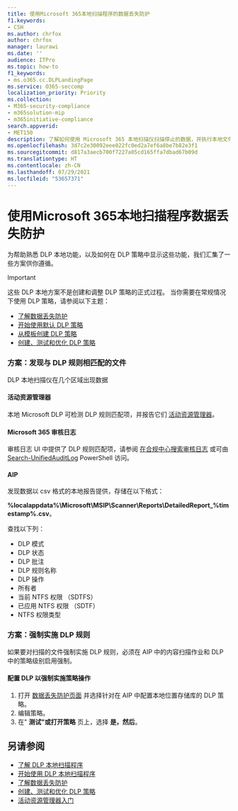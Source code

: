 ```yaml
---
title: 使用Microsoft 365本地扫描程序的数据丢失防护
f1.keywords:
- CSH
ms.author: chrfox
author: chrfox
manager: laurawi
ms.date: ''
audience: ITPro
ms.topic: how-to
f1_keywords:
- ms.o365.cc.DLPLandingPage
ms.service: O365-seccomp
localization_priority: Priority
ms.collection:
- M365-security-compliance
- m365solution-mip
- m365initiative-compliance
search.appverid:
- MET150
description: 了解如何使用 Microsoft 365 本地扫描仪扫描停止的数据，并执行本地文件共享和本地 SharePoint 文件夹和文档库的安全操作。
ms.openlocfilehash: 3d7c2e30092eee022fc0ed2a7ef6a8be7b82e3f1
ms.sourcegitcommit: d817a3aecb700f7227a05cd165ffa7dbad67b09d
ms.translationtype: HT
ms.contentlocale: zh-CN
ms.lasthandoff: 07/29/2021
ms.locfileid: "53657371"
---
```

# <a name="use-the-microsoft-365-data-loss-prevention-on-premises-scanner"></a>使用Microsoft 365本地扫描程序数据丢失防护

为帮助熟悉 DLP 本地功能，以及如何在 DLP 策略中显示这些功能，我们汇集了一些方案供你遵循。

> [!IMPORTANT]
> 这些 DLP 本地方案不是创建和调整 DLP 策略的正式过程。 当你需要在常规情况下使用 DLP 策略，请参阅以下主题：
>
> - [了解数据丢失防护](dlp-learn-about-dlp.md)
> - [开始使用默认 DLP 策略](get-started-with-the-default-dlp-policy.md)
> - [从模板创建 DLP 策略](create-a-dlp-policy-from-a-template.md)
> - [创建、测试和优化 DLP 策略](create-test-tune-dlp-policy.md)

### <a name="scenario-discover-files-matching-dlp-rules"></a>方案：发现与 DLP 规则相匹配的文件

DLP 本地扫描仪在几个区域出现数据

#### <a name="activity-explorer"></a>活动资源管理器

 本地 Microsoft DLP 可检测 DLP 规则匹配项，并报告它们 [活动资源管理器](https://compliance.microsoft.com/dataclassification?viewid=activitiesexplorer)。

#### <a name="microsoft-365-audit-log"></a>Microsoft 365 审核日志

审核日志 UI 中提供了 DLP 规则匹配项，请参阅 [在合规中心搜索审核日志](search-the-audit-log-in-security-and-compliance.md)  或可由 [Search-UnifiedAuditLog](/powershell/module/exchange/search-unifiedauditlog) PowerShell 访问。

#### <a name="aip"></a>AIP

发现数据以 csv 格式的本地报告提供，存储在以下格式：

**%localappdata%\Microsoft\MSIP\Scanner\Reports\DetailedReport_%timestamp%.csv**。

 查找以下列：

- DLP 模式
- DLP 状态
- DLP 批注
- DLP 规则名称
- DLP 操作
- 所有者
- 当前 NTFS 权限 （SDTFS）
- 已应用 NTFS 权限 （SDTF）
- NTFS 权限类型

### <a name="scenario-enforce-dlp-rule"></a>方案：强制实施 DLP 规则

如果要对扫描的文件强制实施 DLP 规则，必须在 AIP 中的内容扫描作业和 DLP 中的策略级别启用强制。

#### <a name="configure-dlp-to-enforce-policy-actions"></a>配置 DLP 以强制实施策略操作

1. 打开 [数据丢失防护页面](https://compliance.microsoft.com/datalossprevention?viewid=policies) 并选择针对在 AIP 中配置本地位置存储库的 DLP 策略。
2. 编辑策略。
3. 在" **测试"或打开策略** 页上，选择 **是，然后**。

## <a name="see-also"></a>另请参阅

- [了解 DLP 本地扫描程序](dlp-on-premises-scanner-learn.md)
- [开始使用 DLP 本地扫描程序](dlp-on-premises-scanner-get-started.md)
- [了解数据丢失防护](dlp-learn-about-dlp.md)
- [创建、测试和优化 DLP 策略](create-test-tune-dlp-policy.md)
- [活动资源管理器入门](data-classification-activity-explorer.md)

